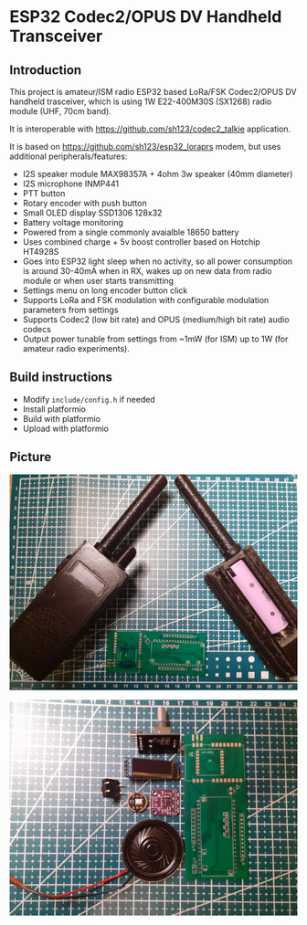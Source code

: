 # ESP32 Codec2/OPUS DV Handheld Transceiver

## Introduction
This project is amateur/ISM radio ESP32 based LoRa/FSK Codec2/OPUS DV handheld trasceiver, which is using 1W E22-400M30S (SX1268) radio module (UHF, 70cm band).

It is interoperable with https://github.com/sh123/codec2_talkie application.

It is based on https://github.com/sh123/esp32_loraprs modem, but uses additional peripherals/features:
- I2S speaker module MAX98357A + 4ohm 3w speaker (40mm diameter)
- I2S microphone INMP441
- PTT button
- Rotary encoder with push button
- Small OLED display SSD1306 128x32
- Battery voltage monitoring
- Powered from a single commonly avaialble 18650 battery
- Uses combined charge + 5v boost controller based on Hotchip HT4928S
- Goes into ESP32 light sleep when no activity, so all power consumption is around 30-40mA when in RX, wakes up on new data from radio module or when user starts transmitting
- Settings menu on long encoder button click
- Supports LoRa and FSK modulation with configurable modulation parameters from settings
- Supports Codec2 (low bit rate) and OPUS (medium/high bit rate) audio codecs
- Output power tunable from settings from ~1mW (for ISM) up to 1W (for amateur radio experiments).

## Build instructions
- Modify `include/config.h` if needed
- Install platformio
- Build with platformio
- Upload with platformio

## Picture
![Device](extras/images/device.png)

![Device](extras/images/peripherals.png)
